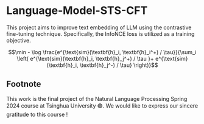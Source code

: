 # Language-Model-STS-CFT

This project aims to improve text embedding of LLM using the contrastive fine-tuning technique. Specifically, the InfoNCE loss is utilized as a training objective.

$$\min  - \log \frac{e^{\text{sim}(\textbf{h}_i, \textbf{h}_i^+) / \tau}}{\sum_i \left( e^{\text{sim}(\textbf{h}_i, \textbf{h}_j^+) / \tau }+ e^{\text{sim}(\textbf{h}_i, \textbf{h}_j^-) / \tau} \right)}$$

## Footnote

This work is the final project of the Natural Language Processing Spring 2024 course at Tsinghua University 🟣. We would like to express our sincere gratitude to this course !
